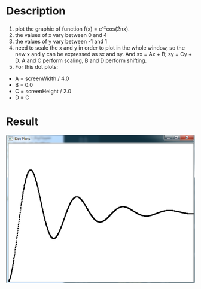 # Description
1. plot the graphic of function f(x) = e<sup>-x</sup>cos(2πx).
2. the values of x vary between 0 and 4
3. the values of y vary between -1 and 1
4. need to scale the x and y in order to plot in the whole window, so the new x and y can be expressed as sx and sy. And sx = Ax + B; sy = Cy + D. A and C perform scaling, B and D perform shifting.
5. For this dot plots:
- A = screenWidth / 4.0
- B = 0.0
- C = screenHeight / 2.0
- D = C
# Result
![the result of dot plost](./figs/result.png)
